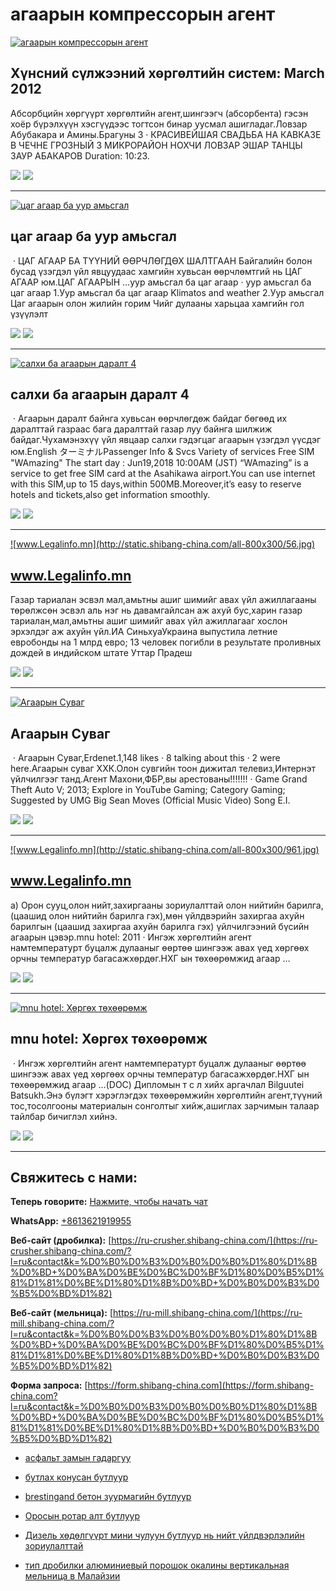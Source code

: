 # агаарын компрессорын агент

<a href="https://swt.shibang-china.com/?l=ru&img&k=%D0%B0%D0%B3%D0%B0%D0%B0%D1%80%D1%8B%D0%BD+%D0%BA%D0%BE%D0%BC%D0%BF%D1%80%D0%B5%D1%81%D1%81%D0%BE%D1%80%D1%8B%D0%BD+%D0%B0%D0%B3%D0%B5%D0%BD%D1%82" target="_blank">![агаарын компрессорын агент](http://static.shibang-china.com/all-800x300/1121.jpg)</a>

## Хүнсний сүлжээний хөргөлтийн систем: March 2012
Абсорбцийн хөргүүрт хөргөлтийн агент,шингээгч (абсорбента) гэсэн хоёр бүрэлхүүн хэсгүүдээс тогтсон бинар уусмал ашигладаг.Ловзар Абубакара и Амины.Брагуны 3&nbsp;&#0183;&#32;КРАСИВЕЙШАЯ СВАДЬБА НА КАВКАЗЕ В ЧЕЧНЕ ГРОЗНЫЙ 3 МИКРОРАЙОН НОХЧИ ЛОВЗАР ЭШАР ТАНЦЫ ЗАУР АБАКАРОВ Duration: 10:23.


<a href="https://whatsapp.shibangsoft.com/WhatsApp.php" target="_blank" title="WhatsApp">![](http://static.shibang-china.com/icon/whatsapp.png)</a> <a href="https://swt.shibang-china.com/?l=ru&icon&k=%D0%B0%D0%B3%D0%B0%D0%B0%D1%80%D1%8B%D0%BD+%D0%BA%D0%BE%D0%BC%D0%BF%D1%80%D0%B5%D1%81%D1%81%D0%BE%D1%80%D1%8B%D0%BD+%D0%B0%D0%B3%D0%B5%D0%BD%D1%82" target="_blank">![](http://static.shibang-china.com/icon/chat-ru.png)</a>

---

<a href="https://swt.shibang-china.com/?l=ru&img&k=%D0%B0%D0%B3%D0%B0%D0%B0%D1%80%D1%8B%D0%BD+%D0%BA%D0%BE%D0%BC%D0%BF%D1%80%D0%B5%D1%81%D1%81%D0%BE%D1%80%D1%8B%D0%BD+%D0%B0%D0%B3%D0%B5%D0%BD%D1%82" target="_blank">![цаг агаар ба уур амьсгал](http://static.shibang-china.com/all-800x300/842.jpg)</a>

## цаг агаар ба уур амьсгал
&nbsp;&#0183;&#32;ЦАГ АГААР БА ТҮҮНИЙ ӨӨРЧЛӨГДӨХ ШАЛТГААН Байгалийн болон бусад үзэгдэл үйл явцуудаас хамгийн хувьсан өөрчлөмтгий нь ЦАГ АГААР юм.ЦАГ АГААРЫН …уур амьсгал ба цаг агаар&nbsp;&#0183;&#32;уур амьсгал ба цаг агаар 1.Уур амьсгал ба цаг агаар Klimatos and weather 2.Уур амьсгал Цаг агаарын олон жилийн горим Чийг дулааны харьцаа хамгийн гол үзүүлэлт


<a href="https://whatsapp.shibangsoft.com/WhatsApp.php" target="_blank" title="WhatsApp">![](http://static.shibang-china.com/icon/whatsapp.png)</a> <a href="https://swt.shibang-china.com/?l=ru&icon&k=%D0%B0%D0%B3%D0%B0%D0%B0%D1%80%D1%8B%D0%BD+%D0%BA%D0%BE%D0%BC%D0%BF%D1%80%D0%B5%D1%81%D1%81%D0%BE%D1%80%D1%8B%D0%BD+%D0%B0%D0%B3%D0%B5%D0%BD%D1%82" target="_blank">![](http://static.shibang-china.com/icon/chat-ru.png)</a>

---

<a href="https://swt.shibang-china.com/?l=ru&img&k=%D0%B0%D0%B3%D0%B0%D0%B0%D1%80%D1%8B%D0%BD+%D0%BA%D0%BE%D0%BC%D0%BF%D1%80%D0%B5%D1%81%D1%81%D0%BE%D1%80%D1%8B%D0%BD+%D0%B0%D0%B3%D0%B5%D0%BD%D1%82" target="_blank">![салхи ба агаарын даралт 4](http://static.shibang-china.com/all-800x300/1196.jpg)</a>

## салхи ба агаарын даралт 4
&nbsp;&#0183;&#32;Агаарын даралт байнга хувьсан өөрчлөгдөж байдаг бөгөөд их даралттай газраас бага даралттай газар луу байнга шилжиж байдаг.Чухамэнэхүү үйл явцаар салхи гэдэгцаг агаарын үзэгдэл үүсдэг юм.English ターミナルPassenger Info &amp; Svcs Variety of services Free SIM &quot;WAmazing&quot; The start day : Jun19,2018 10:00AM (JST) “WAmazing” is a service to get free SIM card at the Asahikawa airport.You can use internet with this SIM,up to 15 days,within 500MB.Moreover,it’s easy to reserve hotels and tickets,also get information smoothly.


<a href="https://whatsapp.shibangsoft.com/WhatsApp.php" target="_blank" title="WhatsApp">![](http://static.shibang-china.com/icon/whatsapp.png)</a> <a href="https://swt.shibang-china.com/?l=ru&icon&k=%D0%B0%D0%B3%D0%B0%D0%B0%D1%80%D1%8B%D0%BD+%D0%BA%D0%BE%D0%BC%D0%BF%D1%80%D0%B5%D1%81%D1%81%D0%BE%D1%80%D1%8B%D0%BD+%D0%B0%D0%B3%D0%B5%D0%BD%D1%82" target="_blank">![](http://static.shibang-china.com/icon/chat-ru.png)</a>

---

<a href="https://swt.shibang-china.com/?l=ru&img&k=%D0%B0%D0%B3%D0%B0%D0%B0%D1%80%D1%8B%D0%BD+%D0%BA%D0%BE%D0%BC%D0%BF%D1%80%D0%B5%D1%81%D1%81%D0%BE%D1%80%D1%8B%D0%BD+%D0%B0%D0%B3%D0%B5%D0%BD%D1%82" target="_blank">![www.Legalinfo.mn](http://static.shibang-china.com/all-800x300/56.jpg)</a>

## www.Legalinfo.mn
Газар тариалан эсвэл мал,амьтны ашиг шимийг авах үйл ажиллагааны төрөлжсөн эсвэл аль нэг нь давамгайлсан аж ахуй бус,харин газар тариалан,мал,амьтны ашиг шимийг авах үйл ажиллагааг хослон эрхэлдэг аж ахуйн үйл.ИА СиньхуаУкраина выпустила летние евробонды на 1 млрд евро; 13 человек погибли в результате проливных дождей в индийском штате Уттар Прадеш


<a href="https://whatsapp.shibangsoft.com/WhatsApp.php" target="_blank" title="WhatsApp">![](http://static.shibang-china.com/icon/whatsapp.png)</a> <a href="https://swt.shibang-china.com/?l=ru&icon&k=%D0%B0%D0%B3%D0%B0%D0%B0%D1%80%D1%8B%D0%BD+%D0%BA%D0%BE%D0%BC%D0%BF%D1%80%D0%B5%D1%81%D1%81%D0%BE%D1%80%D1%8B%D0%BD+%D0%B0%D0%B3%D0%B5%D0%BD%D1%82" target="_blank">![](http://static.shibang-china.com/icon/chat-ru.png)</a>

---

<a href="https://swt.shibang-china.com/?l=ru&img&k=%D0%B0%D0%B3%D0%B0%D0%B0%D1%80%D1%8B%D0%BD+%D0%BA%D0%BE%D0%BC%D0%BF%D1%80%D0%B5%D1%81%D1%81%D0%BE%D1%80%D1%8B%D0%BD+%D0%B0%D0%B3%D0%B5%D0%BD%D1%82" target="_blank">![Агаарын Суваг](http://static.shibang-china.com/all-800x300/286.jpg)</a>

## Агаарын Суваг
&nbsp;&#0183;&#32;Агаарын Суваг,Erdenet.1,148 likes &#183; 8 talking about this &#183; 2 were here.Агаарын суваг ХХК.Олон сувгийн тоон дижитал телевиз,Интернэт үйлчилгээг танд.Агент Махони,ФБР,вы арестованы!!!!!!!&nbsp;&#0183;&#32;Game Grand Theft Auto V; 2013; Explore in YouTube Gaming; Category Gaming; Suggested by UMG Big Sean Moves (Official Music Video) Song E.I.


<a href="https://whatsapp.shibangsoft.com/WhatsApp.php" target="_blank" title="WhatsApp">![](http://static.shibang-china.com/icon/whatsapp.png)</a> <a href="https://swt.shibang-china.com/?l=ru&icon&k=%D0%B0%D0%B3%D0%B0%D0%B0%D1%80%D1%8B%D0%BD+%D0%BA%D0%BE%D0%BC%D0%BF%D1%80%D0%B5%D1%81%D1%81%D0%BE%D1%80%D1%8B%D0%BD+%D0%B0%D0%B3%D0%B5%D0%BD%D1%82" target="_blank">![](http://static.shibang-china.com/icon/chat-ru.png)</a>

---

<a href="https://swt.shibang-china.com/?l=ru&img&k=%D0%B0%D0%B3%D0%B0%D0%B0%D1%80%D1%8B%D0%BD+%D0%BA%D0%BE%D0%BC%D0%BF%D1%80%D0%B5%D1%81%D1%81%D0%BE%D1%80%D1%8B%D0%BD+%D0%B0%D0%B3%D0%B5%D0%BD%D1%82" target="_blank">![www.Legalinfo.mn](http://static.shibang-china.com/all-800x300/961.jpg)</a>

## www.Legalinfo.mn
a) Орон сууц,олон нийт,захиргааны зориулалттай олон нийтийн барилга,(цаашид олон нийтийн барилга гэх),мөн үйлдвэрийн захиргаа ахуйн барилгын (цаашид захиргаа ахуйн барилга гэх) үйлчилгээний бүсийн агаарын цэвэр.mnu hotel: 2011&nbsp;&#0183;&#32;Ингэж хөргөлтийн агент намтемпературт буцалж дулааныг өөртөө шингээж авах үед хөргөөх орчны температур багасажхөрдөг.НХГ ын төхөөрөмжид агаар …


<a href="https://whatsapp.shibangsoft.com/WhatsApp.php" target="_blank" title="WhatsApp">![](http://static.shibang-china.com/icon/whatsapp.png)</a> <a href="https://swt.shibang-china.com/?l=ru&icon&k=%D0%B0%D0%B3%D0%B0%D0%B0%D1%80%D1%8B%D0%BD+%D0%BA%D0%BE%D0%BC%D0%BF%D1%80%D0%B5%D1%81%D1%81%D0%BE%D1%80%D1%8B%D0%BD+%D0%B0%D0%B3%D0%B5%D0%BD%D1%82" target="_blank">![](http://static.shibang-china.com/icon/chat-ru.png)</a>

---

<a href="https://swt.shibang-china.com/?l=ru&img&k=%D0%B0%D0%B3%D0%B0%D0%B0%D1%80%D1%8B%D0%BD+%D0%BA%D0%BE%D0%BC%D0%BF%D1%80%D0%B5%D1%81%D1%81%D0%BE%D1%80%D1%8B%D0%BD+%D0%B0%D0%B3%D0%B5%D0%BD%D1%82" target="_blank">![mnu hotel: Хөргөх төхөөрөмж](http://static.shibang-china.com/all-800x300/267.jpg)</a>

## mnu hotel: Хөргөх төхөөрөмж
&nbsp;&#0183;&#32;Ингэж хөргөлтийн агент намтемпературт буцалж дулааныг өөртөө шингээж авах үед хөргөөх орчны температур багасажхөрдөг.НХГ ын төхөөрөмжид агаар …(DOC) Дипломын т с л хийх аргачлал Bilguutei Batsukh.Энэ бүлэгт хэрэглэгдэх төхөөрөмжийн хөргөлтийн агент,түүний тос,тосолгооны материалын сонголтыг хийж,ашиглах зарчимын талаар тайлбар бичиглэл хийнэ.


<a href="https://whatsapp.shibangsoft.com/WhatsApp.php" target="_blank" title="WhatsApp">![](http://static.shibang-china.com/icon/whatsapp.png)</a> <a href="https://swt.shibang-china.com/?l=ru&icon&k=%D0%B0%D0%B3%D0%B0%D0%B0%D1%80%D1%8B%D0%BD+%D0%BA%D0%BE%D0%BC%D0%BF%D1%80%D0%B5%D1%81%D1%81%D0%BE%D1%80%D1%8B%D0%BD+%D0%B0%D0%B3%D0%B5%D0%BD%D1%82" target="_blank">![](http://static.shibang-china.com/icon/chat-ru.png)</a>

---
## Свяжитесь с нами:

**Теперь говорите:** [Нажмите, чтобы начать чат](https://swt.shibang-china.com?l=ru&contact&k=%D0%B0%D0%B3%D0%B0%D0%B0%D1%80%D1%8B%D0%BD+%D0%BA%D0%BE%D0%BC%D0%BF%D1%80%D0%B5%D1%81%D1%81%D0%BE%D1%80%D1%8B%D0%BD+%D0%B0%D0%B3%D0%B5%D0%BD%D1%82)

**WhatsApp:**  [+8613621919955](https://whatsapp.shibangsoft.com/WhatsApp.php)

**Веб-сайт (дробилка):** [https://ru-crusher.shibang-china.com/](https://ru-crusher.shibang-china.com/?l=ru&contact&k=%D0%B0%D0%B3%D0%B0%D0%B0%D1%80%D1%8B%D0%BD+%D0%BA%D0%BE%D0%BC%D0%BF%D1%80%D0%B5%D1%81%D1%81%D0%BE%D1%80%D1%8B%D0%BD+%D0%B0%D0%B3%D0%B5%D0%BD%D1%82)

**Веб-сайт (мельница):** [https://ru-mill.shibang-china.com/](https://ru-mill.shibang-china.com/?l=ru&contact&k=%D0%B0%D0%B3%D0%B0%D0%B0%D1%80%D1%8B%D0%BD+%D0%BA%D0%BE%D0%BC%D0%BF%D1%80%D0%B5%D1%81%D1%81%D0%BE%D1%80%D1%8B%D0%BD+%D0%B0%D0%B3%D0%B5%D0%BD%D1%82)

**Форма запроса:** [https://form.shibang-china.com](https://form.shibang-china.com?l=ru&contact&k=%D0%B0%D0%B3%D0%B0%D0%B0%D1%80%D1%8B%D0%BD+%D0%BA%D0%BE%D0%BC%D0%BF%D1%80%D0%B5%D1%81%D1%81%D0%BE%D1%80%D1%8B%D0%BD+%D0%B0%D0%B3%D0%B5%D0%BD%D1%82)

* [асфальт замын гадаргуу](../130/%D0%B0%D1%81%D1%84%D0%B0%D0%BB%D1%8C%D1%82%20%D0%B7%D0%B0%D0%BC%D1%8B%D0%BD%20%D0%B3%D0%B0%D0%B4%D0%B0%D1%80%D0%B3%D1%83%D1%83.md)

* [бутлах конусан бутлуур](../127/%D0%B1%D1%83%D1%82%D0%BB%D0%B0%D1%85%20%D0%BA%D0%BE%D0%BD%D1%83%D1%81%D0%B0%D0%BD%20%D0%B1%D1%83%D1%82%D0%BB%D1%83%D1%83%D1%80.md)

* [brestingand бетон зуурмагийн бутлуур](../127/brestingand%20%D0%B1%D0%B5%D1%82%D0%BE%D0%BD%20%D0%B7%D1%83%D1%83%D1%80%D0%BC%D0%B0%D0%B3%D0%B8%D0%B9%D0%BD%20%D0%B1%D1%83%D1%82%D0%BB%D1%83%D1%83%D1%80.md)

* [Оросын ротар алт бутлуур](../130/%D0%9E%D1%80%D0%BE%D1%81%D1%8B%D0%BD%20%D1%80%D0%BE%D1%82%D0%B0%D1%80%20%D0%B0%D0%BB%D1%82%20%D0%B1%D1%83%D1%82%D0%BB%D1%83%D1%83%D1%80.md)

* [Дизель хөдөлгүүрт мини чулуун бутлуур нь нийт үйлдвэрлэлийн зориулалттай](../128/%D0%94%D0%B8%D0%B7%D0%B5%D0%BB%D1%8C%20%D1%85%D3%A9%D0%B4%D3%A9%D0%BB%D0%B3%D2%AF%D2%AF%D1%80%D1%82%20%D0%BC%D0%B8%D0%BD%D0%B8%20%D1%87%D1%83%D0%BB%D1%83%D1%83%D0%BD%20%D0%B1%D1%83%D1%82%D0%BB%D1%83%D1%83%D1%80%20%D0%BD%D1%8C%20%D0%BD%D0%B8%D0%B9%D1%82%20%D2%AF%D0%B9%D0%BB%D0%B4%D0%B2%D1%8D%D1%80%D0%BB%D1%8D%D0%BB%D0%B8%D0%B9%D0%BD%20%D0%B7%D0%BE%D1%80%D0%B8%D1%83%D0%BB%D0%B0%D0%BB%D1%82%D1%82%D0%B0%D0%B9.md)

* [тип дробилки алюминиевый порошок окалины вертикальная мельница в Малайзии](../130/%D1%82%D0%B8%D0%BF%20%D0%B4%D1%80%D0%BE%D0%B1%D0%B8%D0%BB%D0%BA%D0%B8%20%D0%B0%D0%BB%D1%8E%D0%BC%D0%B8%D0%BD%D0%B8%D0%B5%D0%B2%D1%8B%D0%B9%20%D0%BF%D0%BE%D1%80%D0%BE%D1%88%D0%BE%D0%BA%20%D0%BE%D0%BA%D0%B0%D0%BB%D0%B8%D0%BD%D1%8B%20%D0%B2%D0%B5%D1%80%D1%82%D0%B8%D0%BA%D0%B0%D0%BB%D1%8C%D0%BD%D0%B0%D1%8F%20%D0%BC%D0%B5%D0%BB%D1%8C%D0%BD%D0%B8%D1%86%D0%B0%20%D0%B2%20%D0%9C%D0%B0%D0%BB%D0%B0%D0%B9%D0%B7%D0%B8%D0%B8.md)